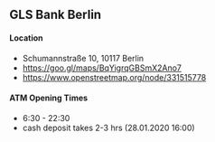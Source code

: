 ## GLS Bank Berlin

#### Location
- Schumannstraße 10, 10117 Berlin
- https://goo.gl/maps/BqYigrqGBSmX2Ano7
- https://www.openstreetmap.org/node/331515778

#### ATM Opening Times
- 6:30 - 22:30
- cash deposit takes 2-3 hrs (28.01.2020 16:00)
